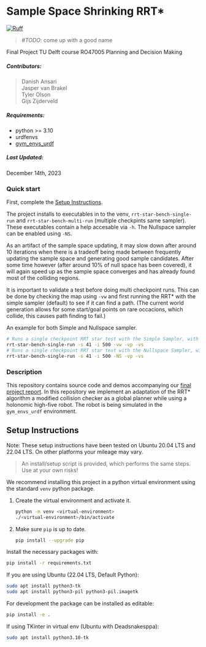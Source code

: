 # Sample Space Shrinking RRT*
[![Ruff](https://img.shields.io/endpoint?url=https://raw.githubusercontent.com/astral-sh/ruff/main/assets/badge/v2.json)](https://github.com/astral-sh/ruff)

> _#TODO_: come up with a good name

Final Project
TU Delft course RO47005 Planning and Decision Making

##### Contributors: 
> Danish Ansari \
  Jasper van Brakel \
  Tyler Olson \
  Gijs Zijderveld

##### Requirements:
* python >= 3.10
* urdfenvs
* [gym_envs_urdf](https://github.com/maxspahn/gym_envs_urdf)

##### Last Updated:
December 14th, 2023


### Quick start
First, complete the [Setup Instructions](#setup-instructions).

The project installs to executables in to the venv, `rrt-star-bench-single-run` and `rrt-star-bench-multi-run` (multiple checkpints same sampler).
These executables contain a help accesable via `-h`.
The Nullspace sampler can be enabled using `-NS`.

As an artifact of the sample space updating, it may slow down after around 10 iterations when there is a tradeoff being made between frequently updating the sample space and generating good sample candidates.  After some time however (after around 10% of null space has been covered), it will again speed up as the sample space converges and has already found most of the colliding regions.

It is important to validate a test before doing multi checkpoint runs. This can be done by checking the map using `-vw` and first running the RRT* with the simple sampler (default) to see if it can find a path. (The current world generation allows for some start/goal points on rare occacions, which collide, this causes path finding to fail.)

An example for both Simple and Nullspace sampler.
```bash
# Runs a single checkpoint RRT star test with the Simple Sampler, with all visualizations
rrt-star-bench-single-run -s 41 -i 500 -vw -vp -vs
# Runs a single checkpoint RRT star test with the Nullspace Sampler, with path and simulation visualizations
rrt-star-bench-single-run -s 41 -i 500 -NS -vp -vs
```



### Description
This repository contains source code and demos accompanying our [final project report](docs/report.pdf).
In this repository we implement an adaptation of the RRT* algorithm a modified collision checker as a global planner while using a holonomic high-five robot. The robot is being simulated in the `gym_envs_urdf` environment.


## Setup Instructions
Note: These setup instructions have been tested on Ubuntu 20.04 LTS and 22.04 LTS.
On other platforms your mileage may vary.

> An install/setup script is provided, which performs the same steps. Use at your own risks!

We recommend installing this project in a python virtual environment using the 
standard `venv` python package.
1. Create the virtual environment and activate it.
    ```bash
    python -m venv <virtual-environment>
    ./<virtual-environment>/bin/activate
    ```
1. Make sure `pip` is up to date.
    ```bash
    pip install --upgrade pip
    ```

Install the necessary packages with:
```bash
pip install -r requirements.txt
```

If you are using Ubuntu (22.04 LTS, Default Python):
```bash
sudo apt install python3-tk
sudo apt install python3-pil python3-pil.imagetk
```

For development the package can be installed as editable:
```bash
pip install -e .
```

If using TKinter in virtual env (Ubuntu with Deadsnakesppa):
```bash
sudo apt install python3.10-tk
```